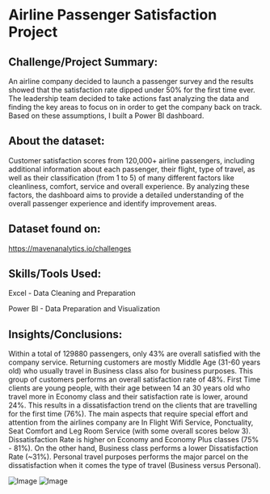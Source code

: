 # Airline Passenger Satisfaction Project

## Challenge/Project Summary:

An airline company decided to launch a passenger survey and the results showed that the satisfaction rate dipped under 50% for the first time ever. The leadership team decided to take actions fast analyzing the data and finding the key areas to focus on in order to get the company back on track.
Based on these assumptions, I built a Power BI dashboard.

## About the dataset:
Customer satisfaction scores from 120,000+ airline passengers, including additional information about each passenger, their flight, type of travel, as well as their classification (from 1 to 5) of many different factors like cleanliness, comfort, service and overall experience.
By analyzing these factors, the dashboard aims to provide a detailed understanding of the overall passenger experience and identify improvement areas.

## Dataset found on: 
https://mavenanalytics.io/challenges

## Skills/Tools Used:
Excel - Data Cleaning and Preparation 

Power BI - Data Preparation and Visualization

## Insights/Conclusions:
Within a total of 129880 passengers, only 43% are overall satisfied with the company service.
Returning customers are mostly Middle Age (31-60 years old) who usually travel in Business class also for business purposes. This group of customers performs an overall satisfaction rate of 48%.
First Time clients are young people, with their age between 14 an 30 years old who travel more in Economy class and their satisfaction rate is lower, around 24%. This results in a dissatisfaction trend on the clients that are travelling for the first time (76%).
The main aspects that require special effort and attention from the airlines company are In Flight Wifi Service, Ponctuality, Seat Comfort and Leg Room Service (with some overall scores below 3).
Dissatisfaction Rate is higher on Economy and Economy Plus classes (75% - 81%). On the other hand, Business class performs a lower Dissatisfaction Rate (~31%).
Personal travel purposes performs the major parcel on the dissatisfaction when it comes the type of travel (Business versus Personal).


![Image](https://github.com/user-attachments/assets/317354f4-9dd2-477c-89de-d7f686f33b4f)
![Image](https://github.com/user-attachments/assets/cb1ea080-62b5-41a5-917d-e578f671b4d0)
